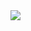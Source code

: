 <div>
   <img src="https://capsule-render.vercel.app/api?type=wave&color=auto&height=300&section=header&text=capsule%20render&fontSize=90" />

</div>
